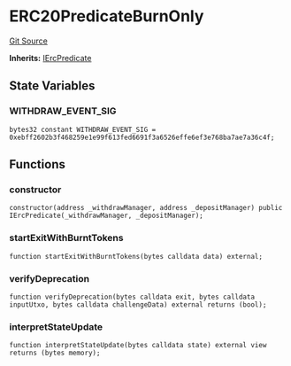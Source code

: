 # ERC20PredicateBurnOnly
[Git Source](https://github.com/TOKnetwork/contracts/blob/155f729fd8db0676297384375468d4d45b8aa44e/contracts/root/predicates/ERC20PredicateBurnOnly.sol)

**Inherits:**
[IErcPredicate](/contracts/root/predicates/IPredicate.sol/contract.IErcPredicate.md)


## State Variables
### WITHDRAW_EVENT_SIG

```solidity
bytes32 constant WITHDRAW_EVENT_SIG = 0xebff2602b3f468259e1e99f613fed6691f3a6526effe6ef3e768ba7ae7a36c4f;
```


## Functions
### constructor


```solidity
constructor(address _withdrawManager, address _depositManager) public IErcPredicate(_withdrawManager, _depositManager);
```

### startExitWithBurntTokens


```solidity
function startExitWithBurntTokens(bytes calldata data) external;
```

### verifyDeprecation


```solidity
function verifyDeprecation(bytes calldata exit, bytes calldata inputUtxo, bytes calldata challengeData) external returns (bool);
```

### interpretStateUpdate


```solidity
function interpretStateUpdate(bytes calldata state) external view returns (bytes memory);
```

